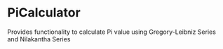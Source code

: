 # PiCalculator

Provides functionality to calculate Pi value using Gregory-Leibniz Series and Nilakantha Series
